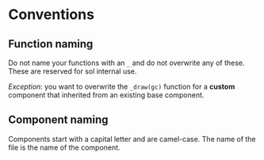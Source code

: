 
# Conventions

## Function naming

Do not name your functions with an `_` and do not overwrite any of these. These are reserved for sol internal use.

*Exception*: you want to overwrite the `_draw(gc)` function for a **custom** component that inherited from an existing base component.

## Component naming

Components start with a capital letter and are camel-case. The name of the file is the name of the component.
